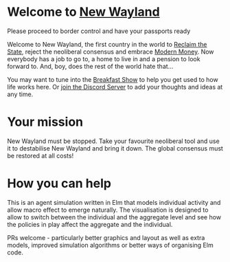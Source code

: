 # Welcome to [New Wayland](https://new-wayland.com/game)


Please proceed to border control and have your passports ready

Welcome to New Wayland, the first country in the world to [Reclaim the
State](https://amzn.to/2JkwguW), reject the neoliberal consensus and
embrace [Modern Money](https://amzn.to/2UJFR3I).  Now everybody has a
job to go to, a home to live in and a pension to look forward to. And,
boy, does the rest of the world hate that...

You may want to tune into the [Breakfast
Show](https://www.twitch.tv/newwayland) to help you get used to how life
works here. Or [join the Discord Server](https://discord.com/invite/ESGqEsv) to add your thoughts and ideas at any time.

# Your mission

New Wayland must be stopped. Take your favourite neoliberal tool and use
it to destabilise New Wayland and bring it down. The global consensus
must be restored at all costs!

# How you can help

This is an agent simulation written in Elm that models individual activity
and allow macro effect to emerge naturally. The visualisation is designed
to allow to switch between the individual and the aggregate level and
see how the policies in play affect the aggregate and the individual.

PRs welcome - particularly better graphics and layout as well as extra
models, improved simulation algorithms or better ways of organising
Elm code.
